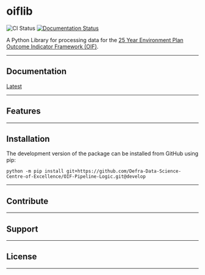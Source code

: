 # oiflib

![CI Status](https://github.com/Defra-Data-Science-Centre-of-Excellence/oiflib/workflows/Format%2C%20Lint%2C%20and%20Test/badge.svg)
[![Documentation Status](https://readthedocs.org/projects/oiflib/badge/?version=latest)](https://oiflib.readthedocs.io/en/latest/?badge=latest)

A Python Library for processing data for the [25 Year Environment Plan Outcome Indicator Framework (OIF)](https://www.gov.uk/government/publications/25-year-environment-plan-progress-reports).

---

## Documentation

[Latest](https://oiflib.readthedocs.io/en/latest/)

---

## Features

---

## Installation

The development version of the package can be installed from GitHub using pip:

```{sh}
python -m pip install git+https://github.com/Defra-Data-Science-Centre-of-Excellence/OIF-Pipeline-Logic.git@develop
```

---

## Contribute

---

## Support

---

## License

---
